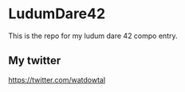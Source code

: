 # LudumDare42

This is the repo for my ludum dare 42 compo entry.

## My twitter

https://twitter.com/watdowtal
